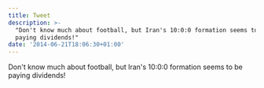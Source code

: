 ```yaml
---
title: Tweet
description: >-
  "Don't know much about football, but Iran's 10:0:0 formation seems to be
  paying dividends!"
date: '2014-06-21T18:06:30+01:00'
---
```

Don't know much about football, but Iran's 10:0:0 formation seems to be paying dividends!
